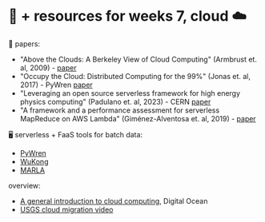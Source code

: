 # 🤖 + resources for weeks 7, cloud ☁️  

📄 papers:
- "Above the Clouds: A Berkeley View of Cloud Computing" (Armbrust et. al, 2009) - [paper](https://github.com/mab253/bigdata_spring24/blob/main/readings/berkeley-cloud-2009.pdf)
- "Occupy the Cloud: Distributed Computing for the 99%" (Jonas et. al, 2017) - PyWren [paper](https://github.com/mab253/bigdata_spring24/blob/main/readings/occupyCloud.pdf)
- "Leveraging an open source serverless framework for high energy physics computing" (Padulano et. al, 2023) - CERN [paper](https://github.com/mab253/bigdata_spring24/blob/main/readings/cern-serverless.pdf) 
- "A framework and a performance assessment for serverless MapReduce on AWS Lambda" (Giménez-Alventosa et. al, 2019) - [paper](https://www.researchgate.net/publication/331572138_A_framework_and_a_performance_assessment_for_serverless_MapReduce_on_AWS_Lambda)

🖥️ serverless + FaaS tools for batch data:
- [PyWren](http://pywren.io/)
- [WuKong](https://github.com/ds2-lab/Wukong)
- [MARLA](https://github.com/grycap/marla)

overview:
- [A general introduction to cloud computing](https://www.digitalocean.com/community/tutorials/a-general-introduction-to-cloud-computing), Digital Ocean
- [USGS cloud migration video](https://www.usgs.gov/media/videos/landsat-data-cloud)
